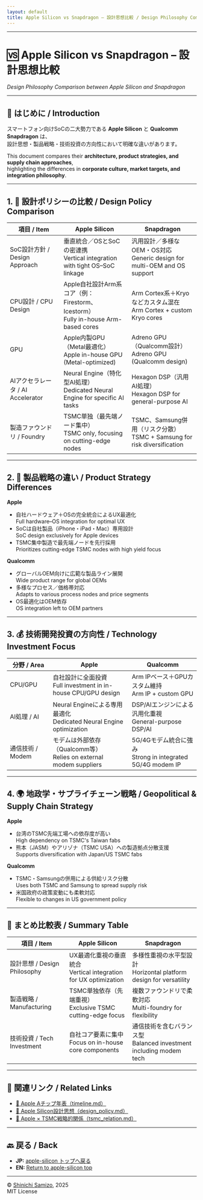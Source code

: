 ```yaml
---
layout: default
title: Apple Silicon vs Snapdragon – 設計思想比較 / Design Philosophy Comparison
---
```


---

# 🆚 Apple Silicon vs Snapdragon – 設計思想比較  
*Design Philosophy Comparison between Apple Silicon and Snapdragon*

---

## 📖 はじめに / Introduction

スマートフォン向けSoCの二大勢力である **Apple Silicon** と **Qualcomm Snapdragon** は、  
設計思想・製品戦略・技術投資の方向性において明確な違いがあります。  

This document compares their **architecture, product strategies, and supply chain approaches**,  
highlighting the differences in **corporate culture, market targets, and integration philosophy**.

---

## 1. 🧩 設計ポリシーの比較 / Design Policy Comparison

| 項目 / Item        | **Apple Silicon**                                                                 | **Snapdragon**                                                        |
|--------------------|-----------------------------------------------------------------------------------|------------------------------------------------------------------------|
| SoC設計方針 / Design Approach | 垂直統合／OSとSoCの密連携<br>Vertical integration with tight OS–SoC linkage | 汎用設計／多様なOEM・OS対応<br>Generic design for multi-OEM and OS support |
| CPU設計 / CPU Design | Apple自社設計Arm系コア（例：Firestorm、Icestorm）<br>Fully in-house Arm-based cores | Arm Cortex系＋Kryoなどカスタム混在<br>Arm Cortex + custom Kryo cores |
| GPU                | Apple内製GPU（Metal最適化）<br>Apple in-house GPU (Metal-optimized)               | Adreno GPU（Qualcomm設計）<br>Adreno GPU (Qualcomm design)             |
| AIアクセラレータ / AI Accelerator | Neural Engine（特化型AI処理）<br>Dedicated Neural Engine for specific AI tasks | Hexagon DSP（汎用AI処理）<br>Hexagon DSP for general-purpose AI         |
| 製造ファウンドリ / Foundry | TSMC単独（最先端ノード集中）<br>TSMC only, focusing on cutting-edge nodes       | TSMC、Samsung併用（リスク分散）<br>TSMC + Samsung for risk diversification |

---

## 2. 🧭 製品戦略の違い / Product Strategy Differences

**Apple**
- 自社ハードウェア＋OSの完全統合によるUX最適化  
  Full hardware–OS integration for optimal UX
- SoCは自社製品（iPhone・iPad・Mac）専用設計  
  SoC design exclusively for Apple devices
- TSMC集中製造で最先端ノードを先行採用  
  Prioritizes cutting-edge TSMC nodes with high yield focus

**Qualcomm**
- グローバルOEM向けに広範な製品ライン展開  
  Wide product range for global OEMs
- 多様なプロセス／価格帯対応  
  Adapts to various process nodes and price segments
- OS最適化はOEM依存  
  OS integration left to OEM partners

---

## 3. 💰 技術開発投資の方向性 / Technology Investment Focus

| 分野 / Area    | Apple                                                                 | Qualcomm                                                   |
|----------------|-----------------------------------------------------------------------|------------------------------------------------------------|
| CPU/GPU        | 自社設計に全面投資<br>Full investment in in-house CPU/GPU design      | Arm IPベース＋GPUカスタム維持<br>Arm IP + custom GPU        |
| AI処理 / AI    | Neural Engineによる専用最適化<br>Dedicated Neural Engine optimization | DSP/AIエンジンによる汎用化重視<br>General-purpose DSP/AI    |
| 通信技術 / Modem | モデムは外部依存（Qualcomm等）<br>Relies on external modem suppliers | 5G/4Gモデム統合に強み<br>Strong in integrated 5G/4G modem IP |

---

## 4. 🌍 地政学・サプライチェーン戦略 / Geopolitical & Supply Chain Strategy

**Apple**
- 台湾のTSMC先端工場への依存度が高い  
  High dependency on TSMC's Taiwan fabs
- 熊本（JASM）やアリゾナ（TSMC USA）への製造拠点分散支援  
  Supports diversification with Japan/US TSMC fabs

**Qualcomm**
- TSMC・Samsungの併用による供給リスク分散  
  Uses both TSMC and Samsung to spread supply risk
- 米国政府の政策変動にも柔軟対応  
  Flexible to changes in US government policy

---

## 🧾 まとめ比較表 / Summary Table

| 項目 / Item    | **Apple Silicon**                                               | **Snapdragon**                                                   |
|----------------|-----------------------------------------------------------------|-------------------------------------------------------------------|
| 設計思想 / Design Philosophy | UX最適化重視の垂直統合<br>Vertical integration for UX optimization | 多様性重視の水平型設計<br>Horizontal platform design for versatility |
| 製造戦略 / Manufacturing     | TSMC単独依存（先端重視）<br>Exclusive TSMC cutting-edge focus         | 複数ファウンドリで柔軟対応<br>Multi-foundry for flexibility       |
| 技術投資 / Tech Investment    | 自社コア要素に集中<br>Focus on in-house core components              | 通信技術を含むバランス型<br>Balanced investment including modem tech |

---

## 🔗 関連リンク / Related Links
- [📜 Apple Aチップ年表（timeline.md）](./timeline.md)  
- [🧠 Apple Silicon設計思想（design_policy.md）](./design_policy.md)  
- [🤝 Apple × TSMC戦略的関係（tsmc_relation.md）](./tsmc_relation.md)  

---

## 🔙 戻る / Back
- **JP:** [apple-silicon トップへ戻る](./index.md)  
- **EN:** [Return to apple-silicon top](./index.md)

---

© [Shinichi Samizo](https://github.com/Samizo-AITL), 2025  
MIT License
